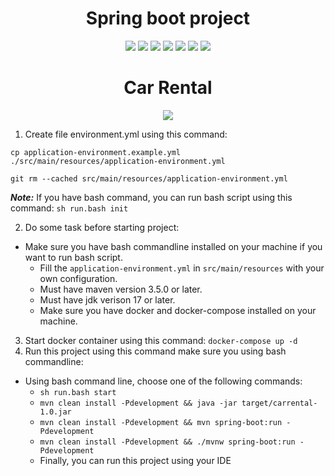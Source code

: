 <h1 align="center">Spring boot project</h1>
<div id="badge" align="center">
  <!-- logo spring boot -->
  <img src="https://res.cloudinary.com/practicaldev/image/fetch/s--zrUJwvgZ--/c_imagga_scale,f_auto,fl_progressive,h_900,q_auto,w_1600/https://dev-to-uploads.s3.amazonaws.com/uploads/articles/bupbqc9fctvw4j7r14it.png">
  <!-- image of spring boot -->
  <img src="https://img.shields.io/badge/Spring%20Boot-3.0.6-brightgreen">
  <!-- image of java -->
  <img src="https://img.shields.io/badge/Java-17-red">
  <!-- image of maven -->
  <img src="https://img.shields.io/badge/Maven-3.9.1-blue">
  <!-- image of docker -->
  <img src="https://img.shields.io/badge/Docker-23.0.5-blue">
  <!-- image of docker-compose -->
  <img src="https://img.shields.io/badge/Docker%20Compose-2.17.3-blue">
  <!-- image of docker-desktop -->
  <img src="https://img.shields.io/badge/Docker%20Desktop-4.19.0-blue">
</div>
<h1 align="center">Car Rental</h1>
<div align="center">
  <img src="https://media0.giphy.com/media/26BRrcK4dXrxl817q/giphy.gif">
</div>

1. Create file environment.yml using this command:

```
cp application-environment.example.yml ./src/main/resources/application-environment.yml

git rm --cached src/main/resources/application-environment.yml
```

***Note:*** If you have bash command, you can run bash script using this command: `sh run.bash init`

2. Do some task before starting project:

- Make sure you have bash commandline installed on your machine if you want to run bash script.
  - Fill the `application-environment.yml` in `src/main/resources` with your own configuration.
  - Must have maven version 3.5.0 or later.
  - Must have jdk verison 17 or later.
  - Make sure you have docker and docker-compose installed on your machine.

3. Start docker container using this command: `docker-compose up -d`
4. Run this project using this command make sure you using bash commandline:

- Using bash command line, choose one of the following commands:
  - `sh run.bash start`
  - `mvn clean install -Pdevelopment && java -jar target/carrental-1.0.jar`
  - `mvn clean install -Pdevelopment && mvn spring-boot:run -Pdevelopment`
  - `mvn clean install -Pdevelopment && ./mvnw spring-boot:run -Pdevelopment`
  - Finally, you can run this project using your IDE
